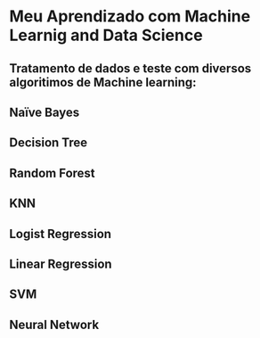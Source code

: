 #  Meu Aprendizado com Machine Learnig and Data Science
## Tratamento de dados e teste com diversos algoritimos de Machine learning:
## Naïve Bayes
## Decision Tree
## Random Forest
## KNN
## Logist Regression
## Linear Regression
## SVM
## Neural Network
